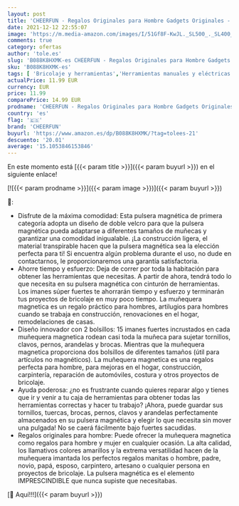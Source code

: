 ```yaml
---
layout: post
title: 'CHEERFUN - Regalos Originales para Hombre Gadgets Originales - Regalos Navidad Originales Gadgets Originales Pulsera Magnetica con 15 Imanes Potentes para Sostener Herramienta  Regalos Amigo Invisible Divertidos'
date: 2021-12-12 22:55:07
image: 'https://m.media-amazon.com/images/I/51Gf8F-KwJL._SL500_._SL400_.jpg'
comments: true
category: ofertas
author: 'tole.es'
slug: 'B088K8HXMK-es CHEERFUN - Regalos Originales para Hombre Gadgets...'
sku: 'B088K8HXMK-es'
tags: [ 'Bricolaje y herramientas','Herramientas manuales y eléctricas','Organizadores de herramientas','cheerfun','navidad', ]
actualPrice: 11.99 EUR
currency: EUR
price: 11.99
comparePrice: 14.99 EUR
prodname: 'CHEERFUN - Regalos Originales para Hombre Gadgets Originales - Regalos Navidad Originales Gadgets Originales Pulsera Magnetica con 15 Imanes Potentes para Sostener Herramienta  Regalos Amigo Invisible Divertidos'
country: 'es'
flag: '🇪🇸'
brand: 'CHEERFUN'
buyurl: 'https://www.amazon.es/dp/B088K8HXMK/?tag=tolees-21'
descuento: '20.01'
average: '15.1053846153846'
---
```


En este momento está [{{< param title >}}]({{< param buyurl >}}) en el siguiente enlace!

[![{{< param prodname >}}]({{< param image >}})]({{< param buyurl >}})

🔎:

- Disfrute de la máxima comodidad: Esta pulsera magnética de primera categoría adopta un diseño de doble velcro para que la pulsera magnética pueda adaptarse a diferentes tamaños de muñecas y garantizar una comodidad inigualable. ¡La construcción ligera, el material transpirable hacen que la pulsera magnética sea la elección perfecta para ti! Si encuentra algún problema durante el uso, no dude en contactarnos, le proporcionaremos una garantía satisfactoria.
- Ahorre tiempo y esfuerzo: Deja de correr por toda la habitación para obtener las herramientas que necesitas. A partir de ahora, tendrá todo lo que necesita en su pulsera magnética con cinturón de herramientas. Los imanes súper fuertes te ahorrarán tiempo y esfuerzo y terminarán tus proyectos de bricolaje en muy poco tiempo. La muñequera magnetica es un regalo práctico para hombres, artilugios para hombres cuando se trabaja en construcción, renovaciones en el hogar, remodelaciones de casas.
- Diseño innovador con 2 bolsillos: 15 imanes fuertes incrustados en cada muñequera magnetica rodean casi toda la muñeca para sujetar tornillos, clavos, pernos, arandelas y brocas. Mientras que la muñequera magnetica proporciona dos bolsillos de diferentes tamaños (útil para artículos no magnéticos). La muñequera magnetica es una regalos perfecta para hombre, para mejoras en el hogar, construcción, carpintería, reparación de automóviles, costura y otros proyectos de bricolaje.
- Ayuda poderosa: ¿no es frustrante cuando quieres reparar algo y tienes que ir y venir a tu caja de herramientas para obtener todas las herramientas correctas y hacer tu trabajo? ¡Ahora, puede guardar sus tornillos, tuercas, brocas, pernos, clavos y arandelas perfectamente almacenados en su pulsera magnética y elegir lo que necesita sin mover una pulgada! No se caerá fácilmente bajo fuertes sacudidas.
- Regalos originales para hombre: Puede ofrecer la muñequera magnetica como regalos para hombre y mujer en cualquier ocasión. La alta calidad, los llamativos colores amarillos y la extrema versatilidad hacen de la muñequera imantada los perfectos regalos manitas o hombre, padre, novio, papá, esposo, carpintero, artesano o cualquier persona en proyectos de bricolaje. La pulsera magnética es el elemento IMPRESCINDIBLE que nunca supiste que necesitabas.

[🛒 Aquí!!!]({{< param buyurl >}})
